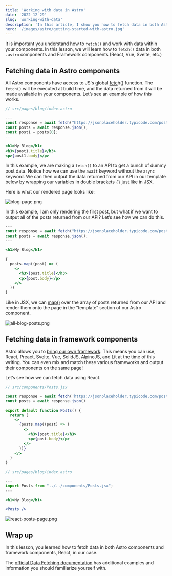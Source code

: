 ```yaml
---
title: 'Working with data in Astro'
date: '2022-12-29'
slug: 'working-with-data'
description: 'In this article, I show you how to fetch data in both Astro and framework components'
hero: '/images/astro/getting-started-with-astro.jpg'
---
```


It is important you understand how to `fetch()` and work with data within your components. In this lesson, we will learn how to `fetch()` data in both `.astro` components and Framework components (React, Vue, Svelte, etc.)

## Fetching data in Astro components

All Astro components have access to JS's global [fetc](https://developer.mozilla.org/en-US/docs/Web/API/fetch)h() function. The `fetch()` will be executed at build time, and the data returned from it will be made available in your components. Let’s see an example of how this works.

```jsx
// src/pages/blog/index.astro

---
const response = await fetch("https://jsonplaceholder.typicode.com/posts");
const posts = await response.json();
const post1 = posts[0];
---

<h1>My Blog</h1>
<h3>{post1.title}</h3>
<p>{post1.body}</p>
```

In this example, we are making a `fetch()` to an API to get a bunch of dummy post data. Notice how we can use the `await` keyword without the `async` keyword. We can then output the data returned from our API in our template below by wrapping our variables in double brackets `{}` just like in JSX.

Here is what our rendered page looks like:

![blog-page.png](/images/astro/working-with-data/blog-page.webp)

In this example, I am only rendering the first post, but what if we want to output all of the posts returned from our API? Let’s see how we can do this.

```jsx
---
const response = await fetch("https://jsonplaceholder.typicode.com/posts");
const posts = await response.json();
---

<h1>My Blog</h1>

{
  posts.map((post) => (
    <>
      <h3>{post.title}</h3>
      <p>{post.body}</p>
    </>
  ))
}
```

Like in JSX, we can [map()](https://developer.mozilla.org/en-US/docs/Web/JavaScript/Reference/Global_Objects/Map) over the array of posts returned from our API and render them onto the page in the “template” section of our Astro component.

![all-blog-posts.png](/images/astro/working-with-data/all-blog-posts.webp)

## Fetching data in framework components

Astro allows you to [bring our own framework](https://docs.astro.build/en/core-concepts/framework-components/). This means you can use, React, Preact, Svelte, Vue, SolidJS, AlpineJS, and Lit at the time of this writing. You can even mix and match these various frameworks and output their components on the same page!

Let’s see how we can fetch data using React.

```jsx
// src/components/Posts.jsx

const response = await fetch('https://jsonplaceholder.typicode.com/posts')
const posts = await response.json()

export default function Posts() {
  return (
    <>
      {posts.map((post) => (
        <>
          <h3>{post.title}</h3>
          <p>{post.body}</p>
        </>
      ))}
    </>
  )
}
```

```jsx
// src/pages/blog/index.astro

---
import Posts from "../../components/Posts.jsx";
---

<h1>My Blog</h1>

<Posts />
```

![react-posts-page.png](/images/astro/working-with-data/react-posts-page.webp)

## Wrap up

In this lesson, you learned how to fetch data in both Astro components and framework components, React, in our case.

The [official Data Fetching documentation](https://docs.astro.build/en/guides/data-fetching/) has additional examples and information you should familiarize yourself with.

